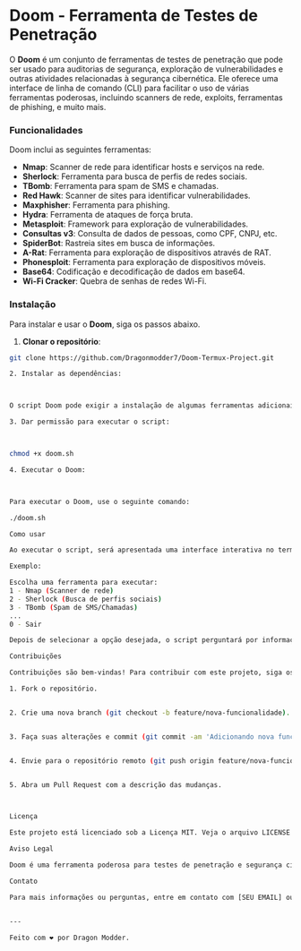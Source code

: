# Doom - Ferramenta de Testes de Penetração

O **Doom** é um conjunto de ferramentas de testes de penetração que pode ser usado para auditorias de segurança, exploração de vulnerabilidades e outras atividades relacionadas à segurança cibernética. Ele oferece uma interface de linha de comando (CLI) para facilitar o uso de várias ferramentas poderosas, incluindo scanners de rede, exploits, ferramentas de phishing, e muito mais.

### Funcionalidades

Doom inclui as seguintes ferramentas:

- **Nmap**: Scanner de rede para identificar hosts e serviços na rede.
- **Sherlock**: Ferramenta para busca de perfis de redes sociais.
- **TBomb**: Ferramenta para spam de SMS e chamadas.
- **Red Hawk**: Scanner de sites para identificar vulnerabilidades.
- **Maxphisher**: Ferramenta para phishing.
- **Hydra**: Ferramenta de ataques de força bruta.
- **Metasploit**: Framework para exploração de vulnerabilidades.
- **Consultas v3**: Consulta de dados de pessoas, como CPF, CNPJ, etc.
- **SpiderBot**: Rastreia sites em busca de informações.
- **A-Rat**: Ferramenta para exploração de dispositivos através de RAT.
- **Phonesploit**: Ferramenta para exploração de dispositivos móveis.
- **Base64**: Codificação e decodificação de dados em base64.
- **Wi-Fi Cracker**: Quebra de senhas de redes Wi-Fi.

### Instalação

Para instalar e usar o **Doom**, siga os passos abaixo.

1. **Clonar o repositório**:

```bash
git clone https://github.com/Dragonmodder7/Doom-Termux-Project.git

2. Instalar as dependências:



O script Doom pode exigir a instalação de algumas ferramentas adicionais. O script verifica e instala automaticamente as dependências, mas você também pode instalar manualmente o que for necessário.

3. Dar permissão para executar o script:



chmod +x doom.sh

4. Executar o Doom:



Para executar o Doom, use o seguinte comando:

./doom.sh

Como usar

Ao executar o script, será apresentada uma interface interativa no terminal com várias opções de ferramentas. Escolha o número correspondente à ferramenta que deseja usar e siga as instruções.

Exemplo:

Escolha uma ferramenta para executar:
1 - Nmap (Scanner de rede)
2 - Sherlock (Busca de perfis sociais)
3 - TBomb (Spam de SMS/Chamadas)
...
0 - Sair

Depois de selecionar a opção desejada, o script perguntará por informações adicionais, como IP, nome de usuário, ou número de telefone, dependendo da ferramenta.

Contribuições

Contribuições são bem-vindas! Para contribuir com este projeto, siga os seguintes passos:

1. Fork o repositório.


2. Crie uma nova branch (git checkout -b feature/nova-funcionalidade).


3. Faça suas alterações e commit (git commit -am 'Adicionando nova funcionalidade').


4. Envie para o repositório remoto (git push origin feature/nova-funcionalidade).


5. Abra um Pull Request com a descrição das mudanças.



Licença

Este projeto está licenciado sob a Licença MIT. Veja o arquivo LICENSE para mais detalhes.

Aviso Legal

Doom é uma ferramenta poderosa para testes de penetração e segurança cibernética. USE COM RESPONSABILIDADE. O uso desta ferramenta para atividades ilegais é estritamente proibido. Não nos responsabilizamos por qualquer dano ou uso indevido das ferramentas fornecidas neste repositório.

Contato

Para mais informações ou perguntas, entre em contato com [SEU EMAIL] ou abra uma issue no repositório.


---

Feito com ❤️ por Dragon Modder.